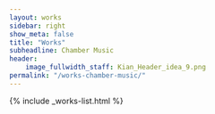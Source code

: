 ```yaml
---
layout: works
sidebar: right
show_meta: false
title: "Works"
subheadline: Chamber Music
header:
    image_fullwidth_staff: Kian_Header_idea_9.png
permalink: "/works-chamber-music/"
---
```


{% include _works-list.html %}